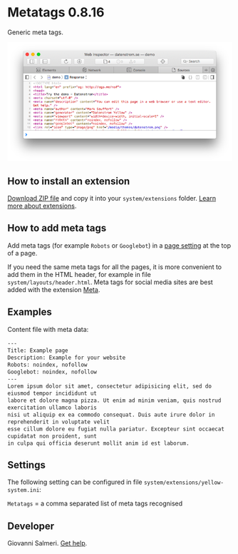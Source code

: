 Metatags 0.8.16
=================
Generic meta tags.

<p align="center"><img src="SCREENSHOT.png" alt="Screenshot"></p>

## How to install an extension

[Download ZIP file](https://github.com/GiovanniSalmeri/yellow-metatags/archive/refs/heads/main.zip) and copy it into your `system/extensions` folder. [Learn more about extensions](https://github.com/annaesvensson/yellow-update).

## How to add meta tags

Add meta tags (for example `Robots` or `Googlebot`) in a [page setting](https://github.com/annaesvensson/yellow-core#settings-page) at the top of a page.

If you need the same meta tags for all the pages, it is more convenient to add them in the HTML header, for example in file `system/layouts/header.html`. Meta tags for social media sites are best added with the extension [Meta](https://github.com/annaesvensson/yellow-meta).

## Examples

Content file with meta data:

    ---
    Title: Example page
    Description: Example for your website
    Robots: noindex, nofollow
    Googlebot: noindex, nofollow
    ---
    Lorem ipsum dolor sit amet, consectetur adipisicing elit, sed do eiusmod tempor incididunt ut 
    labore et dolore magna pizza. Ut enim ad minim veniam, quis nostrud exercitation ullamco laboris 
    nisi ut aliquip ex ea commodo consequat. Duis aute irure dolor in reprehenderit in voluptate velit 
    esse cillum dolore eu fugiat nulla pariatur. Excepteur sint occaecat cupidatat non proident, sunt 
    in culpa qui officia deserunt mollit anim id est laborum.

## Settings

The following setting can be configured in file `system/extensions/yellow-system.ini`:

`Metatags` = a comma separated list of meta tags recognised  

## Developer

Giovanni Salmeri. [Get help](https://datenstrom.se/yellow/help/).
